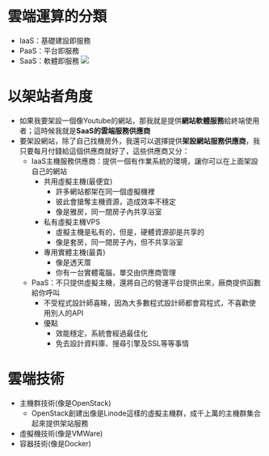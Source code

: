 # 雲端運算的分類
- IaaS：基礎建設即服務
- PaaS：平台即服務
- SaaS：軟體即服務
![](http://i.imgur.com/h5hlx7G.png)

# 以架站者角度
- 如果我要架設一個像Youtube的網站，那我就是提供**網站軟體服務**給終端使用者；這時候我就是**SaaS的雲端服務供應商**
- 要架設網站，除了自己找機房外，我還可以選擇提供**架設網站服務供應商**，我只要每月付錢給這個供應商就好了，這些供應商又分：
    - IaaS主機服務供應商：提供一個有作業系統的環境，讓你可以在上面架設自己的網站
        - 共用虛擬主機(最便宜)
            - 許多網站都架在同一個虛擬機裡
            - 彼此會搶奪主機資源，造成效率不穩定
            - 像是雅房，同一間房子內共享浴室
        - 私有虛擬主機VPS
            - 虛擬主機是私有的，但是，硬體資源卻是共享的
            - 像是套房，同一間房子內，但不共享浴室
        - 專用實體主機(最貴)
            - 像是透天厝
            - 你有一台實體電腦，單交由供應商管理
    - PaaS：不只提供虛擬主機，還將自己的營運平台提供出來，廠商提供函數給你呼叫
        - 不受程式設計師喜睞，因為大多數程式設計師都會寫程式，不喜歡使用別人的API
        - 優點
            - 效能穩定，系統會經過最佳化
            - 免去設計資料庫、搜尋引擎及SSL等等事情

# 雲端技術
- 主機群技術(像是OpenStack)
    - OpenStack創建出像是Linode這樣的虛擬主機群，成千上萬的主機群集合起來提供架站服務
- 虛擬機技術(像是VMWare)
- 容器技術(像是Docker)



